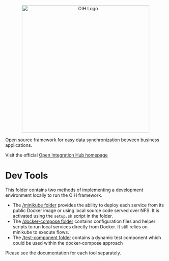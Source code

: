 <p align="center">
  <img src="https://github.com/openintegrationhub/openintegrationhub/blob/master/Assets/medium-oih-einzeilig-zentriert.jpg" alt="OIH Logo" width="400"/>
</p>

Open source framework for easy data synchronization between business applications.

Visit the official [Open Integration Hub homepage](https://www.openintegrationhub.org/)

# Dev Tools

This folder contains two methods of implementing a development environment locally to run the OIH framework.

- The [/minikube folder](minikube/) provides the ability to deploy each service from its public Docker image or using local source code served over NFS. It is activated using the `setup.sh` script in the folder. 
- The [/docker-compose folder](docker-compose/) contains configuration files and helper scripts to run local services directly from Docker. It still relies on minikube to execute flows.
- The [/test-component folder](test-component/) contains a dynamic test component which could be used within the docker-compose approach

Please see the documentation for each tool separately.
